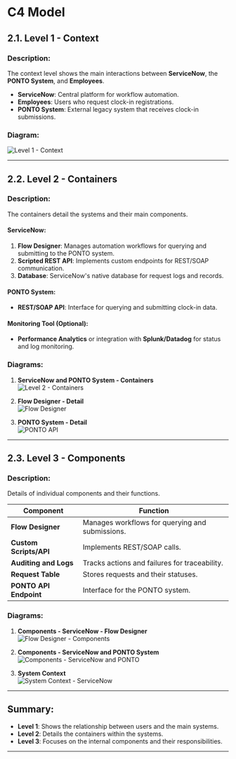 # C4 Model

## 2.1. Level 1 - Context
### Description:
The context level shows the main interactions between **ServiceNow**, the **PONTO System**, and **Employees**.

- **ServiceNow**: Central platform for workflow automation.
- **Employees**: Users who request clock-in registrations.
- **PONTO System**: External legacy system that receives clock-in submissions.

### Diagram:
![Level 1 - Context](en/01-C4Model-Context-en.png)

---

## 2.2. Level 2 - Containers
### Description:
The containers detail the systems and their main components.

#### **ServiceNow**:
1. **Flow Designer**: Manages automation workflows for querying and submitting to the PONTO system.
2. **Scripted REST API**: Implements custom endpoints for REST/SOAP communication.
3. **Database**: ServiceNow's native database for request logs and records.

#### **PONTO System**:
- **REST/SOAP API**: Interface for querying and submitting clock-in data.

#### **Monitoring Tool (Optional)**:
- **Performance Analytics** or integration with **Splunk/Datadog** for status and log monitoring.

### Diagrams:
1. **ServiceNow and PONTO System - Containers**  
![Level 2 - Containers](en/01-C4Model-Containers-en.png)

2. **Flow Designer - Detail**  
![Flow Designer](en/01-C4Model-Components-Container-02-en.png)

3. **PONTO System - Detail**  
![PONTO API](en/01-C4Model-Components-Container-en.png)

---

## 2.3. Level 3 - Components
### Description:
Details of individual components and their functions.

| **Component**          | **Function**                                           |
|-------------------------|--------------------------------------------------------|
| **Flow Designer**       | Manages workflows for querying and submissions.       |
| **Custom Scripts/API**  | Implements REST/SOAP calls.                           |
| **Auditing and Logs**   | Tracks actions and failures for traceability.         |
| **Request Table**       | Stores requests and their statuses.                   |
| **PONTO API Endpoint**  | Interface for the PONTO system.                       |

### Diagrams:
1. **Components - ServiceNow - Flow Designer**  
![Flow Designer - Components](en/01-C4Model-Components-en.png)

2. **Components - ServiceNow and PONTO System**  
![Components - ServiceNow and PONTO](en/01-C4Model-Components-SystemContext-en.png)

3. **System Context**  
![System Context - ServiceNow](en/01-C4Model-Components-SystemContext-02-en.png)  

---

## Summary:
- **Level 1**: Shows the relationship between users and the main systems.
- **Level 2**: Details the containers within the systems.
- **Level 3**: Focuses on the internal components and their responsibilities.

---